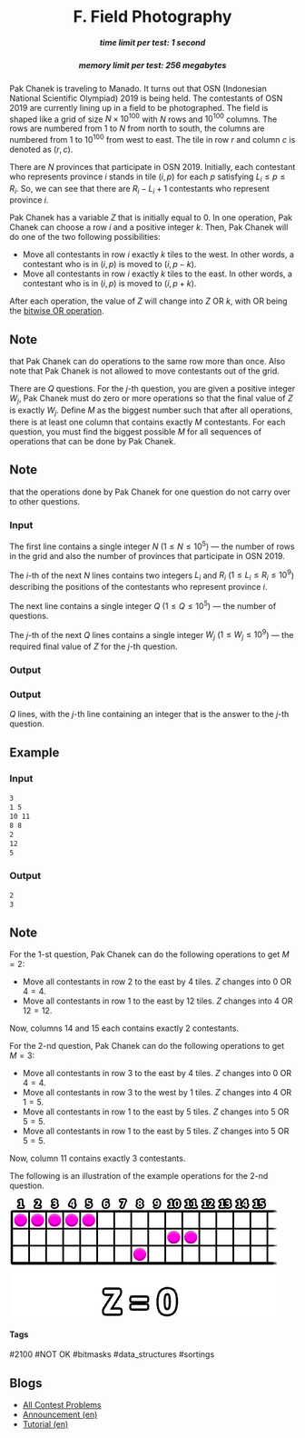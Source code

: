 <h1 style='text-align: center;'> F. Field Photography</h1>

<h5 style='text-align: center;'>time limit per test: 1 second</h5>
<h5 style='text-align: center;'>memory limit per test: 256 megabytes</h5>

Pak Chanek is traveling to Manado. It turns out that OSN (Indonesian National Scientific Olympiad) 2019 is being held. The contestants of OSN 2019 are currently lining up in a field to be photographed. The field is shaped like a grid of size $N \times 10^{100}$ with $N$ rows and $10^{100}$ columns. The rows are numbered from $1$ to $N$ from north to south, the columns are numbered from $1$ to $10^{100}$ from west to east. The tile in row $r$ and column $c$ is denoted as $(r,c)$.

There are $N$ provinces that participate in OSN 2019. Initially, each contestant who represents province $i$ stands in tile $(i, p)$ for each $p$ satisfying $L_i \leq p \leq R_i$. So, we can see that there are $R_i-L_i+1$ contestants who represent province $i$.

Pak Chanek has a variable $Z$ that is initially equal to $0$. In one operation, Pak Chanek can choose a row $i$ and a positive integer $k$. Then, Pak Chanek will do one of the two following possibilities: 

* Move all contestants in row $i$ exactly $k$ tiles to the west. In other words, a contestant who is in $(i, p)$ is moved to $(i, p-k)$.
* Move all contestants in row $i$ exactly $k$ tiles to the east. In other words, a contestant who is in $(i, p)$ is moved to $(i, p+k)$.

After each operation, the value of $Z$ will change into $Z \text{ OR } k$, with $\text{OR}$ being the [bitwise OR operation](https://en.wikipedia.org/wiki/Bitwise_operation#OR). 
## Note

 that Pak Chanek can do operations to the same row more than once. Also note that Pak Chanek is not allowed to move contestants out of the grid.

There are $Q$ questions. For the $j$-th question, you are given a positive integer $W_j$, Pak Chanek must do zero or more operations so that the final value of $Z$ is exactly $W_j$. Define $M$ as the biggest number such that after all operations, there is at least one column that contains exactly $M$ contestants. For each question, you must find the biggest possible $M$ for all sequences of operations that can be done by Pak Chanek. 
## Note

 that the operations done by Pak Chanek for one question do not carry over to other questions.

### Input

The first line contains a single integer $N$ ($1 \leq N \leq 10^5$) — the number of rows in the grid and also the number of provinces that participate in OSN 2019.

The $i$-th of the next $N$ lines contains two integers $L_i$ and $R_i$ ($1 \leq L_i \leq R_i \leq 10^9$) describing the positions of the contestants who represent province $i$.

The next line contains a single integer $Q$ ($1 \leq Q \leq 10^5$) — the number of questions.

The $j$-th of the next $Q$ lines contains a single integer $W_j$ ($1 \leq W_j \leq 10^9$) — the required final value of $Z$ for the $j$-th question.

### Output

### Output

 $Q$ lines, with the $j$-th line containing an integer that is the answer to the $j$-th question.

## Example

### Input


```text
3
1 5
10 11
8 8
2
12
5
```
### Output


```text
2
3
```
## Note

For the $1$-st question, Pak Chanek can do the following operations to get $M=2$: 

* Move all contestants in row $2$ to the east by $4$ tiles. $Z$ changes into $0 \text{ OR } 4 = 4$.
* Move all contestants in row $1$ to the east by $12$ tiles. $Z$ changes into $4 \text{ OR } 12 = 12$.

Now, columns $14$ and $15$ each contains exactly $2$ contestants.

For the $2$-nd question, Pak Chanek can do the following operations to get $M=3$: 

* Move all contestants in row $3$ to the east by $4$ tiles. $Z$ changes into $0 \text{ OR } 4 = 4$.
* Move all contestants in row $3$ to the west by $1$ tiles. $Z$ changes into $4 \text{ OR } 1 = 5$.
* Move all contestants in row $1$ to the east by $5$ tiles. $Z$ changes into $5 \text{ OR } 5 = 5$.
* Move all contestants in row $1$ to the east by $5$ tiles. $Z$ changes into $5 \text{ OR } 5 = 5$.

Now, column $11$ contains exactly $3$ contestants.

The following is an illustration of the example operations for the $2$-nd question.

![](images/b244b711e788cbfd7227bf22bb54a6cce4ce8af3.png)



#### Tags 

#2100 #NOT OK #bitmasks #data_structures #sortings 

## Blogs
- [All Contest Problems](../COMPFEST_14_-_Preliminary_Online_Mirror_(Unrated,_ICPC_Rules,_Teams_Preferred).md)
- [Announcement (en)](../blogs/Announcement_(en).md)
- [Tutorial (en)](../blogs/Tutorial_(en).md)

